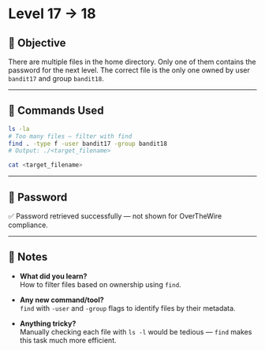 # Level 17 → 18

## 🌟 Objective

There are multiple files in the home directory. Only one of them contains the password for the next level. The correct file is the only one owned by user `bandit17` and group `bandit18`.

---

## 🧪 Commands Used

```bash
ls -la
# Too many files — filter with find
find . -type f -user bandit17 -group bandit18
# Output: ./<target_filename>

cat <target_filename>
```

---

## 🔐 Password

✅ Password retrieved successfully — not shown for OverTheWire compliance.

---

## 🧐 Notes

- **What did you learn?**  
  How to filter files based on ownership using `find`.

- **Any new command/tool?**  
  `find` with `-user` and `-group` flags to identify files by their metadata.

- **Anything tricky?**  
  Manually checking each file with `ls -l` would be tedious — `find` makes this task much more efficient.
